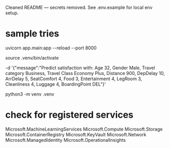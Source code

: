 
Cleaned README — secrets removed. See .env.example for local env setup.



# sample tries

uvicorn app.main:app --reload --port 8000


source .venv/bin/activate


  -d '{"message":"Predict satisfaction with: Age 32, Gender Male, Travel category Business, Travel Class Economy Plus, Distance 900, DepDelay 10, ArrDelay 5, SeatComfort 4, Food 3, Entertainment 4, LegRoom 3, Cleanliness 4, Luggage 4, BoardingPoint DEL"}'



python3 -m venv .venv


# check for registered services

Microsoft.MachineLearningServices
Microsoft.Compute
Microsoft.Storage
Microsoft.ContainerRegistry
Microsoft.KeyVault
Microsoft.Network
Microsoft.ManagedIdentity
Microsoft.OperationalInsights
